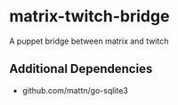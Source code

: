 # matrix-twitch-bridge
A puppet bridge between matrix and twitch

## Additional Dependencies
- github.com/mattn/go-sqlite3